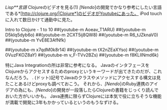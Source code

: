 *Lisp**言語* Clojureのビデオを見る(1)
*[Nendo*]の開発でかなり参考にしたい言語である*[http://clojure.org/|Clojure*]のビデオがYoutubeにあった。
iPod touchに入れて数日かけて通勤中に見た。

 Intro to Clojure - 1 to 10
 ##(youtube-m Aoeav_T1ARU)  ##(youtube-m D5kIq5dyb6o)  ##(youtube-m 2CXT5ij8QW8)  ##(youtube-m R6_tJZknaV0)  ##(youtube-m YvE8E3AfNfk) 
 
 ##(youtube-m x7qdM0k8r14)  ##(youtube-m tX2nZEaXYso)  ##(youtube-m 0VuzFKOZ8aY)  ##(youtube-m v_F-TVv2BZs)  ##(youtube-m f8KLIINmd6k) 

特にJava Integrationの所は非常に参考になる。
JavaのインタフェースをClojureからアクセスするためのproxyというキーワードが出てきたのだが、これなんだろう。
. (ドット)記号でJavaのクラスやメソッドにアクセスする構文は見たことあるけどproxyも調べておこう。
それから、*[Nendo*]のRuby連携のアイデアの為にも、*[Nendo*]の開発が一段落したらClojureの書籍をじっくり読んでおいた方がいいかも。
Java連携に限らずClojureには本気で役に立ちそうな機能が満載で開発に3年もかかっているというのもうなずける。
